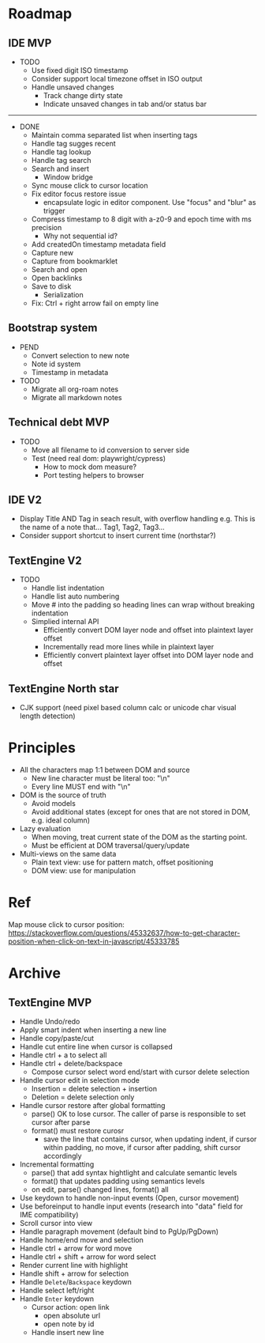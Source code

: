 # Roadmap

## IDE MVP

- TODO
  - Use fixed digit ISO timestamp
  - Consider support local timezone offset in ISO output
  - Handle unsaved changes
    - Track change dirty state
    - Indicate unsaved changes in tab and/or status bar

---

- DONE
  - Maintain comma separated list when inserting tags
  - Handle tag sugges recent
  - Handle tag lookup
  - Handle tag search
  - Search and insert
    - Window bridge
  - Sync mouse click to cursor location
  - Fix editor focus restore issue
    - encapsulate logic in editor component. Use "focus" and "blur" as trigger
  - Compress timestamp to 8 digit with a-z0-9 and epoch time with ms precision
    - Why not sequential id?
  - Add createdOn timestamp metadata field
  - Capture new
  - Capture from bookmarklet
  - Search and open
  - Open backlinks
  - Save to disk
    - Serialization
  - Fix: Ctrl + right arrow fail on empty line

## Bootstrap system

- PEND
  - Convert selection to new note
  - Note id system
  - Timestamp in metadata
- TODO
  - Migrate all org-roam notes
  - Migrate all markdown notes

## Technical debt MVP

- TODO
  - Move all filename to id conversion to server side
  - Test (need real dom: playwright/cypress)
    - How to mock dom measure?
    - Port testing helpers to browser

## IDE V2

- Display Title AND Tag in seach result, with overflow handling e.g. This is the name of a note that... Tag1, Tag2, Tag3...
- Consider support shortcut to insert current time (northstar?)

## TextEngine V2

- TODO
  - Handle list indentation
  - Handle list auto numbering
  - Move # into the padding so heading lines can wrap without breaking indentation
  - Simplied internal API
    - Efficiently convert DOM layer node and offset into plaintext layer offset
    - Incrementally read more lines while in plaintext layer
    - Efficiently convert plaintext layer offset into DOM layer node and offset

## TextEngine North star

- CJK support (need pixel based column calc or unicode char visual length detection)

# Principles

- All the characters map 1:1 between DOM and source
  - New line character must be literal too: "\n"
  - Every line MUST end with "\n"
- DOM is the source of truth
  - Avoid models
  - Avoid additional states (except for ones that are not stored in DOM, e.g. ideal column)
- Lazy evaluation
  - When moving, treat current state of the DOM as the starting point.
  - Must be efficient at DOM traversal/query/update
- Multi-views on the same data
  - Plain text view: use for pattern match, offset positioning
  - DOM view: use for manipulation

# Ref

Map mouse click to cursor position: https://stackoverflow.com/questions/45332637/how-to-get-character-position-when-click-on-text-in-javascript/45333785

# Archive

## TextEngine MVP

- Handle Undo/redo
- Apply smart indent when inserting a new line
- Handle copy/paste/cut
- Handle cut entire line when cursor is collapsed
- Handle ctrl + a to select all
- Handle ctrl + delete/backspace
  - Compose cursor select word end/start with cursor delete selection
- Handle cursor edit in selection mode
  - Insertion = delete selection + insertion
  - Deletion = delete selection only
- Handle cursor restore after global formatting
  - parse() OK to lose cursor. The caller of parse is responsible to set cursor after parse
  - format() must restore curosr
    - save the line that contains cursor, when updating indent, if cursor within padding, no move, if cursor after padding, shift cursor accordingly
- Incremental formatting
  - parse() that add syntax hightlight and calculate semantic levels
  - format() that updates padding using semantics levels
  - on edit, parse() changed lines, format() all
- Use keydown to handle non-input events (Open, cursor movement)
- Use beforeinput to handle input events (research into "data" field for IME compatibility)
- Scroll cursor into view
- Handle paragraph movement (default bind to PgUp/PgDown)
- Handle home/end move and selection
- Handle ctrl + arrow for word move
- Handle ctrl + shift + arrow for word select
- Render current line with highlight
- Handle shift + arrow for selection
- Handle `Delete`/`Backspace` keydown
- Handle select left/right
- Handle `Enter` keydown
  - Cursor action: open link
    - open absolute url
    - open note by id
  - Handle insert new line
